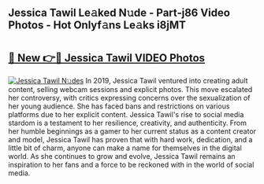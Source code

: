 ## Jessica Tawil Le𝚊ked N𝚞de - Part-j86 Video Photos - Hot Onlyf𝚊ns Le𝚊ks i8jMT

# <h2><a href="http://ab71251.deff.icu/?id=Jessica+Tawil">🔗 New 👉🔴 Jessica Tawil VIDEO Photos</a></h2>

[![Jessica Tawil N𝚞des](https://i.imgur.com/rIISA9y.gif)](http://ab71251.deff.icu/?id=Jessica+Tawil)
In 2019, Jessica Tawil ventured into creating adult content, selling webcam sessions and explicit photos. This move escalated her controversy, with critics expressing concerns over the sexualization of her young audience. She has faced bans and restrictions on various platforms due to her explicit content. Jessica Tawil's rise to social media stardom is a testament to her resilience, creativity, and authenticity. From her humble beginnings as a gamer to her current status as a content creator and model, Jessica Tawil has proven that with hard work, dedication, and a little bit of charm, anyone can make a name for themselves in the digital world. As she continues to grow and evolve, Jessica Tawil remains an inspiration to her fans and a force to be reckoned with in the world of social media.
